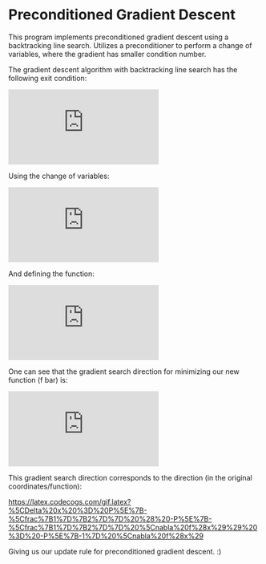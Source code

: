 # Preconditioned Gradient Descent

This program implements preconditioned gradient descent using a backtracking line search. Utilizes a preconditioner to perform a change of variables, where the gradient has smaller condition number.

The gradient descent algorithm with backtracking line search has the following exit condition:

![](https://latex.codecogs.com/gif.latex?f%28x%20&plus;%20dt%20%5CDelta%20x%29%20-%20f%28x%29%20%5Cleq%20%5Calpha%20dt%20%5Cnablaf%28x%29%5ET%20%5CDelta%20x)

Using the change of variables:

![](https://latex.codecogs.com/gif.latex?%5Cbar%7Bx%7D%20%3D%20P%5E%7B%5Cfrac%7B1%7D%7B2%7D%7Dx)

And defining the function:

![](https://latex.codecogs.com/gif.latex?%5Cbar%7Bf%7D%28x%29%3Df%28P%5E%7B-%5Cfrac%7B1%7D%7B2%7D%7Dx%29)

One can see that the gradient search direction for minimizing our new function (f bar) is:

![](https://latex.codecogs.com/gif.latex?%5CDelta%20%5Cbar%7Bx%7D%3D-%5Cnabla%20%5Cbar%7Bf%7D%28%5Cbar%7Bx%7D%29%20%3D%20-P%5E%7B-%5Cfrac%7B1%7D%7B2%7D%7D%20%5Cnabla%20f%28P%5E%7B-%5Cfrac%7B1%7D%7B2%7D%7D%5Cbar%7Bx%7D%29%20%3D%20-P%5E%7B-%5Cfrac%7B1%7D%7B2%7D%7D%20%5Cnabla%20f%28x%29)

This gradient search direction corresponds to the direction (in the original coordinates/function):

https://latex.codecogs.com/gif.latex?%5CDelta%20x%20%3D%20P%5E%7B-%5Cfrac%7B1%7D%7B2%7D%7D%20%28%20-P%5E%7B-%5Cfrac%7B1%7D%7B2%7D%7D%20%5Cnabla%20f%28x%29%29%20%3D%20-P%5E%7B-1%7D%20%5Cnabla%20f%28x%29

Giving us our update rule for preconditioned gradient descent. :)
